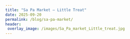 ```yaml
---
title: "Sa Pa Market – Little Treat"
date: 2025-09-20
permalink: /blog/sa-pa-market/
header:
 overlay_image: /images/Sa_Pa_market_Little_treat.jpg
---
```


